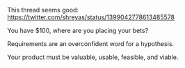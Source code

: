 This thread seems good: https://twitter.com/shreyas/status/1399042778613485578

You have $100, where are you placing your bets?

Requirements are an overconfident word for a hypothesis.

Your product must be valuable, usable, feasible, and viable.

